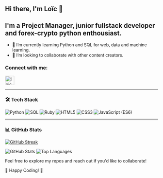 
## Hi there, I'm Loïc 👋 

## I'm a Project Manager, junior fullstack developer and forex-crypto python enthousiast.

- 🌱 I’m currently learning Python and SQL for web, data and machine learning.
- 👯 I’m looking to collaborate with other content creators.

<h3 align="left">Connect with me: </h3>
<p align="left">
<a href="https://www.linkedin.com/in/loic-chapuis/" target="blank"><img align="center" src="https://raw.githubusercontent.com/rahuldkjain/github-profile-readme-generator/master/src/images/icons/Social/linked-in-alt.svg" alt="loic-chapuis" height="30" width="30" /></a>
</p>

---
### 🛠️ Tech Stack

![Python](https://img.shields.io/badge/Python-3776AB?style=for-the-badge&logo=python&logoColor=white)
![SQL](https://img.shields.io/badge/SQL-4479A1?style=for-the-badge&logo=mysql&logoColor=white)
![Ruby](https://img.shields.io/badge/Ruby-CC342D?style=for-the-badge&logo=ruby&logoColor=white)
![HTML5](https://img.shields.io/badge/HTML5-E34F26?style=for-the-badge&logo=html5&logoColor=white)
![CSS3](https://img.shields.io/badge/CSS3-1572B6?style=for-the-badge&logo=css3&logoColor=white)
![JavaScript (ES6)](https://img.shields.io/badge/JavaScript-323330?style=for-the-badge&logo=javascript&logoColor=F7DF1E)

---
### 📊 GitHub Stats
[![GitHub Streak](https://github-readme-streak-stats.herokuapp.com/?user=DenverCoder1)](https://git.io/streak-stats)

![GitHub Stats](https://github-readme-stats.vercel.app/api?username=fmx143&show_icons=true&theme=tokyonight)
![Top Languages](https://github-readme-stats.vercel.app/api/top-langs/?username=fmx143&layout=compact&theme=tokyonight)

Feel free to explore my repos and reach out if you'd like to collaborate!

🚀 Happy Coding! 🚀
</p>
